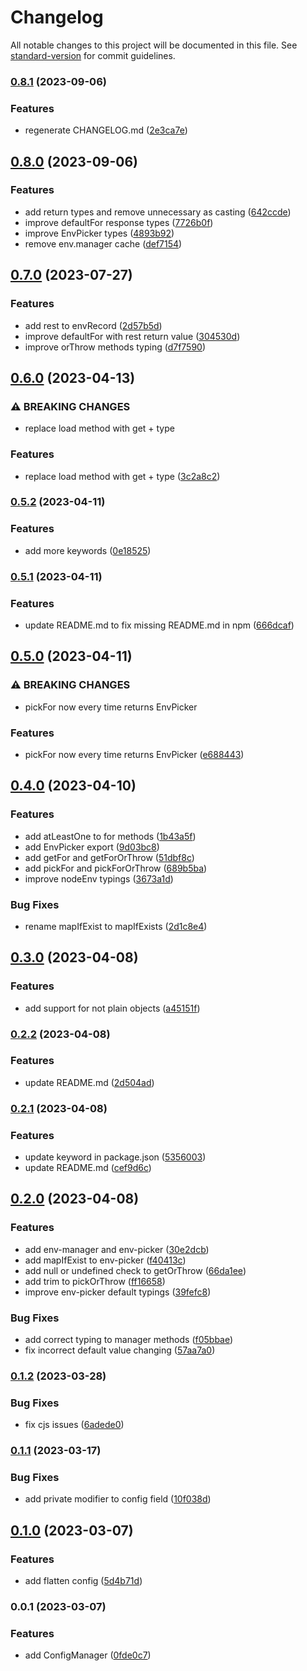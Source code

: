 # Changelog

All notable changes to this project will be documented in this file. See [standard-version](https://github.com/conventional-changelog/standard-version) for commit guidelines.

### [0.8.1](https://github.com/allohamora/config-manager/compare/0.8.0...0.8.1) (2023-09-06)

### Features

- regenerate CHANGELOG.md ([2e3ca7e](https://github.com/allohamora/config-manager/commit/2e3ca7ef362cb4c22dfccd15575ffc411a5e7911))

## [0.8.0](https://github.com/allohamora/config-manager/compare/0.7.0...0.8.0) (2023-09-06)

### Features

- add return types and remove unnecessary as casting ([642ccde](https://github.com/allohamora/config-manager/commit/642ccde036efe3cdad46edf114588c8c2f323378))
- improve defaultFor response types ([7726b0f](https://github.com/allohamora/config-manager/commit/7726b0f2bf3bebd616042cbd557a32da1f88a135))
- improve EnvPicker types ([4893b92](https://github.com/allohamora/config-manager/commit/4893b925313bbe50a6b4d7bdc4c616fbe5dd4e16))
- remove env.manager cache ([def7154](https://github.com/allohamora/config-manager/commit/def7154dad588b12c7c44f35e2c823e87ed36211))

## [0.7.0](https://github.com/allohamora/config-manager/compare/0.6.0...0.7.0) (2023-07-27)

### Features

- add rest to envRecord ([2d57b5d](https://github.com/allohamora/config-manager/commit/2d57b5d4e9ce2555cafd5b302ce0b4195c1b4a83))
- improve defaultFor with rest return value ([304530d](https://github.com/allohamora/config-manager/commit/304530d2106ac0575fe06cc8a532be48e441d924))
- improve orThrow methods typing ([d7f7590](https://github.com/allohamora/config-manager/commit/d7f7590e3ee04eef31edeb028752105056982346))

## [0.6.0](https://github.com/allohamora/config-manager/compare/0.5.2...0.6.0) (2023-04-13)

### ⚠ BREAKING CHANGES

- replace load method with get + type

### Features

- replace load method with get + type ([3c2a8c2](https://github.com/allohamora/config-manager/commit/3c2a8c236ea815c46483cfbe0a9306450d3c04e7))

### [0.5.2](https://github.com/allohamora/config-manager/compare/0.5.1...0.5.2) (2023-04-11)

### Features

- add more keywords ([0e18525](https://github.com/allohamora/config-manager/commit/0e185259f70f2717f208c3cee6d6781d23646e4c))

### [0.5.1](https://github.com/allohamora/config-manager/compare/0.5.0...0.5.1) (2023-04-11)

### Features

- update README.md to fix missing README.md in npm ([666dcaf](https://github.com/allohamora/config-manager/commit/666dcaf614c9813ccad0bdf5d6b4fab22b3563dc))

## [0.5.0](https://github.com/allohamora/config-manager/compare/0.4.0...0.5.0) (2023-04-11)

### ⚠ BREAKING CHANGES

- pickFor now every time returns EnvPicker

### Features

- pickFor now every time returns EnvPicker ([e688443](https://github.com/allohamora/config-manager/commit/e688443b8f845bb7a5049d2e3663d3c87d0c7390))

## [0.4.0](https://github.com/allohamora/config-manager/compare/0.3.0...0.4.0) (2023-04-10)

### Features

- add atLeastOne to for methods ([1b43a5f](https://github.com/allohamora/config-manager/commit/1b43a5f01bf231d7f4935d62b0d7581b080f94d1))
- add EnvPicker export ([9d03bc8](https://github.com/allohamora/config-manager/commit/9d03bc874e0d65416a18ac1b0f3a02af915fbcf0))
- add getFor and getForOrThrow ([51dbf8c](https://github.com/allohamora/config-manager/commit/51dbf8c2c98af632758ce2dcd9e866d184207066))
- add pickFor and pickForOrThrow ([689b5ba](https://github.com/allohamora/config-manager/commit/689b5baabe7acf9c88ae25d668d60deca31b9649))
- improve nodeEnv typings ([3673a1d](https://github.com/allohamora/config-manager/commit/3673a1da2baeba6a0f462f671fa5ec2f99981a8a))

### Bug Fixes

- rename mapIfExist to mapIfExists ([2d1c8e4](https://github.com/allohamora/config-manager/commit/2d1c8e4fb0a7b0d22ff61a23434fdf142e7cf19f))

## [0.3.0](https://github.com/allohamora/config-manager/compare/0.2.2...0.3.0) (2023-04-08)

### Features

- add support for not plain objects ([a45151f](https://github.com/allohamora/config-manager/commit/a45151f809540db7d019631123ebbba43568e9e8))

### [0.2.2](https://github.com/allohamora/config-manager/compare/0.2.1...0.2.2) (2023-04-08)

### Features

- update README.md ([2d504ad](https://github.com/allohamora/config-manager/commit/2d504ad024113909f832be252ee1583d070cb896))

### [0.2.1](https://github.com/allohamora/config-manager/compare/0.2.0...0.2.1) (2023-04-08)

### Features

- update keyword in package.json ([5356003](https://github.com/allohamora/config-manager/commit/5356003a3b519ffc5b46c98202d9f16b83a5a304))
- update README.md ([cef9d6c](https://github.com/allohamora/config-manager/commit/cef9d6c56f39127fd735aeab3aa2d4a6a3df6434))

## [0.2.0](https://github.com/allohamora/config-manager/compare/0.1.2...0.2.0) (2023-04-08)

### Features

- add env-manager and env-picker ([30e2dcb](https://github.com/allohamora/config-manager/commit/30e2dcbbc637891d18272116b4186b3ea5035565))
- add mapIfExist to env-picker ([f40413c](https://github.com/allohamora/config-manager/commit/f40413c9efa40a6d16fcfbae0bed9b1b64c0029b))
- add null or undefined check to getOrThrow ([66da1ee](https://github.com/allohamora/config-manager/commit/66da1ee7d35110a05fc5afcab8b2ce1f7e240994))
- add trim to pickOrThrow ([ff16658](https://github.com/allohamora/config-manager/commit/ff16658f4669215ecd7d5c4c50c5a47d6e5e1c63))
- improve env-picker default typings ([39fefc8](https://github.com/allohamora/config-manager/commit/39fefc8c654f158680295bbc25fbb034a5c28f0e))

### Bug Fixes

- add correct typing to manager methods ([f05bbae](https://github.com/allohamora/config-manager/commit/f05bbae391e899fa3a31301ce3ffeee1db51e331))
- fix incorrect default value changing ([57aa7a0](https://github.com/allohamora/config-manager/commit/57aa7a095d66586e9ccebc82e93ddf3feed54046))

### [0.1.2](https://github.com/allohamora/config-manager/compare/0.1.1...0.1.2) (2023-03-28)

### Bug Fixes

- fix cjs issues ([6adede0](https://github.com/allohamora/config-manager/commit/6adede01834b01edbacb4bf71eea8238badae3f2))

### [0.1.1](https://github.com/allohamora/config-manager/compare/0.1.0...0.1.1) (2023-03-17)

### Bug Fixes

- add private modifier to config field ([10f038d](https://github.com/allohamora/config-manager/commit/10f038d6006c5c602fee7d2e16fd2bb09a12a741))

## [0.1.0](https://github.com/allohamora/config-manager/compare/0.0.1...0.1.0) (2023-03-07)

### Features

- add flatten config ([5d4b71d](https://github.com/allohamora/config-manager/commit/5d4b71d2ee318a22fd0c3e218833ec4d3b368949))

### 0.0.1 (2023-03-07)

### Features

- add ConfigManager ([0fde0c7](https://github.com/allohamora/config-manager/commit/0fde0c7f5e14204dfd88e460e809d996ebc0c5b0))
